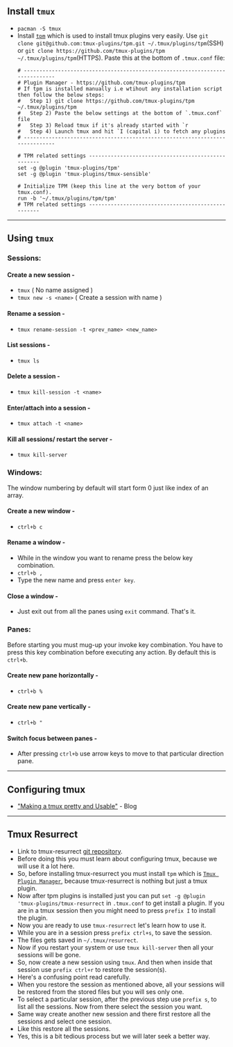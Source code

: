 ## Install `tmux`

- `pacman -S tmux`
- Install [`tpm`](https://github.com/tmux-plugins/tpm) which is used to install tmux plugins very easily. Use `git clone git@github.com:tmux-plugins/tpm.git ~/.tmux/plugins/tpm`(SSH) or `git clone https://github.com/tmux-plugins/tpm ~/.tmux/plugins/tpm`(HTTPS).
Paste this at the bottom of `.tmux.conf` file:
	```
	# -----------------------------------------------------------------------------
	# Plugin Manager - https://github.com/tmux-plugins/tpm
	# If tpm is installed manually i.e wtihout any installation script then follow the below steps:
	#   Step 1) git clone https://github.com/tmux-plugins/tpm ~/.tmux/plugins/tpm
	#   Step 2) Paste the below settings at the bottom of `.tmux.conf` file
	#   Step 3) Reload tmux if it's already started with `r
	#   Step 4) Launch tmux and hit `I (capital i) to fetch any plugins
	# -----------------------------------------------------------------------------

	# TPM related settings ---------------------------------------------------
	set -g @plugin 'tmux-plugins/tpm'
	set -g @plugin 'tmux-plugins/tmux-sensible'

	# Initialize TPM (keep this line at the very bottom of your tmux.conf).
	run -b '~/.tmux/plugins/tpm/tpm'
	# TPM related settings ---------------------------------------------------
	```

----

## Using `tmux`

### Sessions:

#### Create a new session -

- `tmux` ( No name assigned )
- `tmux new -s <name>` ( Create a session with name )

#### Rename a session -

- `tmux rename-session -t <prev_name> <new_name>`

#### List sessions -

- `tmux ls`

#### Delete a session -

- `tmux kill-session -t <name>`

#### Enter/attach into a session -

- `tmux attach -t <name>`

#### Kill all sessions/ restart the server -

- `tmux kill-server`

### Windows:

The window numbering by default will start form 0 just like index of an array.

#### Create a new window -

- `ctrl+b c`

#### Rename a window -

- While in the window you want to rename press the below key combination.
- `ctrl+b ,`
- Type the new name and press `enter key`.

#### Close a window -

- Just exit out from all the panes using `exit` command. That's it.

### Panes:

Before starting you must mug-up your invoke key combination. You have to press this key combination before executing any action. By default this is `ctrl+b`.

#### Create new pane horizontally -

- `ctrl+b %`

#### Create new pane vertically -

- `ctrl+b "`

#### Switch focus between panes -

- After pressing `ctrl+b` use arrow keys to move to that particular direction pane.

----

## Configuring tmux

- ["Making a tmux pretty and Usable"](https://www.hamvocke.com/blog/a-guide-to-customizing-your-tmux-conf/) - Blog

----

## Tmux Resurrect

- Link to tmux-resurrect [git repository](https://github.com/tmux-plugins/tmux-resurrect).
- Before doing this you must learn about configuring tmux, because we will use it a lot here.
- So, before installing tmux-resurrect you must install `tpm` which is [`Tmux Plugin Manager`](https://github.com/tmux-plugins/tpm), because tmux-resurrect is nothing but just a tmux plugin.
- Now after tpm plugins is installed just you can put `set -g @plugin 'tmux-plugins/tmux-resurrect` in `.tmux.conf` to get install a plugin. If you are in a tmux session then you might need to press `prefix I` to install the plugin.
- Now you are ready to use `tmux-resurrect` let's learn how to use it.
- While you are in a session press `prefix ctrl+s`, to save the session.
- The files gets saved in `~/.tmux/resurrect`.
- Now if you restart your system or use `tmux kill-server` then all your sessions will be gone.
- So, now create a new session using `tmux`. And then when inside that session use `prefix ctrl+r` to restore the session(s).
- Here's a confusing point read carefully.
- When you restore the session as mentioned above, all your sessions will be restored from the stored files but you will ses only one.
- To select a particular session, after the previous step use `prefix s`, to list all the sessions. Now from there select the session you want.
- Same way create another new session and there first restore all the sessions and select one session.
- Like this restore all the sessions.
- Yes, this is a bit tedious process but we will later seek a better way.

